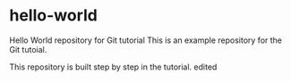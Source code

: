 # hello-world
Hello World repository for Git tutorial
This is an example repository for the Git tutoial.

This repository is built step by step in the tutorial.
edited

